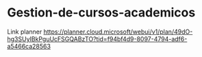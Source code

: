 # Gestion-de-cursos-academicos

Link planner https://planner.cloud.microsoft/webui/v1/plan/49dO-hg3SUyIBkPguUcFSGQABzTO?tid=f94bf4d9-8097-4794-adf6-a5466ca28563
